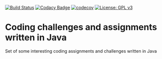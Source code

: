 [![Build Status](https://travis-ci.com/AlexOreshkevich/java-challenges.svg?branch=master)](https://travis-ci.com/AlexOreshkevich/java-challenges)
[![Codacy Badge](https://api.codacy.com/project/badge/Grade/53defa8fbdc04b1ab200bbaff0bde169)](https://app.codacy.com/manual/AlexOreshkevich/java-challenges?utm_source=github.com&utm_medium=referral&utm_content=AlexOreshkevich/java-challenges&utm_campaign=Badge_Grade_Dashboard)
[![codecov](https://codecov.io/gh/AlexOreshkevich/java-challenges/branch/master/graph/badge.svg)](https://codecov.io/gh/AlexOreshkevich/java-challenges)
[![License: GPL v3](https://img.shields.io/badge/License-GPLv3-blue.svg)](https://www.gnu.org/licenses/gpl-3.0)

# Coding challenges and assignments written in Java
Set of some interesting coding assignments and challenges written in Java